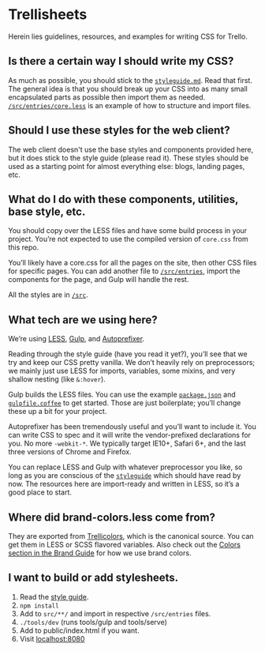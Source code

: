 # Trellisheets

Herein lies guidelines, resources, and examples for writing CSS for Trello.

## Is there a certain way I should write my CSS?

As much as possible, you should stick to the [`styleguide.md`](styleguide.md).
Read that first. The general idea is that you should break up your CSS into as
many small encapsulated parts as possible then import them as needed.
[`/src/entries/core.less`](/src/entries/core.less) is an example of how to
structure and import files.

## Should I use these styles for the web client?

The web client doesn't use the base styles and components provided here, but it
does stick to the style guide (please read it). These styles should be used as
a starting point for almost everything else: blogs, landing pages, etc.

## What do I do with these components, utilities, base style, etc.

You should copy over the LESS files and have some build process in your project.
You’re not expected to use the compiled version of `core.css` from this repo.

You’ll likely have a core.css for all the pages on the site, then other CSS
files for specific pages. You can add another file to
[`/src/entries`](/src/entries), import the components for the page, and Gulp
will handle the rest.

All the styles are in [`/src`](/src).

## What tech are we using here?

We’re using [LESS](http://lesscss.org/), [Gulp](http://gulpjs.com/), and
[Autoprefixer](https://github.com/postcss/autoprefixer).

Reading through the style guide (have you read it yet?), you’ll see that we
try and keep our CSS pretty vanilla. We don’t heavily rely on preprocessors; we
mainly just use LESS for imports, variables, some mixins, and very shallow
nesting (like `&:hover`).

Gulp builds the LESS files. You can use the example
[`package.json`](package.json) and [`gulpfile.coffee`](gulpfile.coffee) to get
started. Those are just boilerplate; you’ll change these up a bit for your
project.

Autoprefixer has been tremendously useful and you’ll want to include it. You can
write CSS to spec and it will write the vendor-prefixed declarations for you. No
more `-webkit-*`. We typically target IE10+, Safari 6+, and the last three
versions of Chrome and Firefox.

You can replace LESS and Gulp with whatever preprocessor you like, so long as
you are conscious of the [`styleguide`](styleguide.md) which should have read by
now. The resources here are import-ready and written in LESS, so it’s a good
place to start.

## Where did brand-colors.less come from?

They are exported from [Trellicolors](https://github.com/trello/trellicolors),
which is the canonical source. You can get them in LESS or SCSS flavored
variables. Also check out the [Colors section in the Brand
Guide](https://trello.com/about/branding#colors) for how we use brand colors.

## I want to build or add stylesheets.

1. Read the [style guide](styleguide.md).
2. `npm install`
3. Add to `src/**/` and import in respective `/src/entries` files.
4. `./tools/dev` (runs tools/gulp and tools/serve)
5. Add to public/index.html if you want.
6. Visit [localhost:8080](http://localhost:8080)
